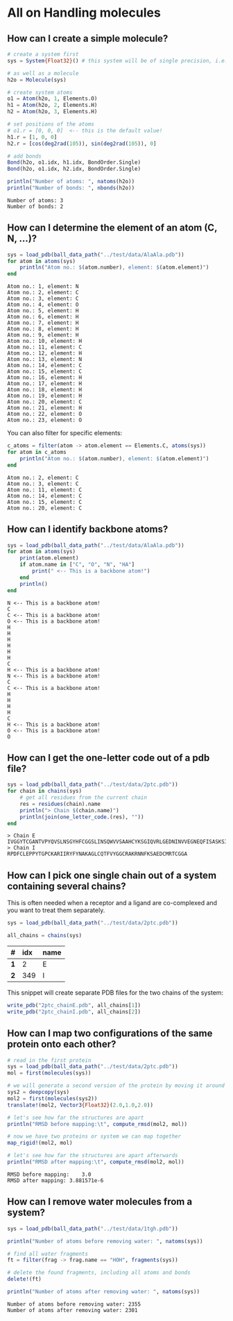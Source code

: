 # All on Handling molecules


## How can I create a simple molecule?

``` julia
# create a system first
sys = System{Float32}() # this system will be of single precision, i.e., atom positions, velocities...

# as well as a molecule
h2o = Molecule(sys)

# create system atoms
o1 = Atom(h2o, 1, Elements.O)
h1 = Atom(h2o, 2, Elements.H)
h2 = Atom(h2o, 3, Elements.H)

# set positions of the atoms
# o1.r = [0, 0, 0]  <-- this is the default value!
h1.r = [1, 0, 0]
h2.r = [cos(deg2rad(105)), sin(deg2rad(105)), 0]

# add bonds
Bond(h2o, o1.idx, h1.idx, BondOrder.Single)
Bond(h2o, o1.idx, h2.idx, BondOrder.Single)

println("Number of atoms: ", natoms(h2o))
println("Number of bonds: ", nbonds(h2o))
```

    Number of atoms: 3
    Number of bonds: 2

## How can I determine the element of an atom (C, N, …)?

``` julia
sys = load_pdb(ball_data_path("../test/data/AlaAla.pdb"))
for atom in atoms(sys)
    println("Atom no.: $(atom.number), element: $(atom.element)")
end
```

    Atom no.: 1, element: N
    Atom no.: 2, element: C
    Atom no.: 3, element: C
    Atom no.: 4, element: O
    Atom no.: 5, element: H
    Atom no.: 6, element: H
    Atom no.: 7, element: H
    Atom no.: 8, element: H
    Atom no.: 9, element: H
    Atom no.: 10, element: H
    Atom no.: 11, element: C
    Atom no.: 12, element: H
    Atom no.: 13, element: N
    Atom no.: 14, element: C
    Atom no.: 15, element: C
    Atom no.: 16, element: H
    Atom no.: 17, element: H
    Atom no.: 18, element: H
    Atom no.: 19, element: H
    Atom no.: 20, element: C
    Atom no.: 21, element: H
    Atom no.: 22, element: O
    Atom no.: 23, element: O

You can also filter for specific elements:

``` julia
c_atoms = filter(atom -> atom.element == Elements.C, atoms(sys))
for atom in c_atoms
    println("Atom no.: $(atom.number), element: $(atom.element)")
end
```

    Atom no.: 2, element: C
    Atom no.: 3, element: C
    Atom no.: 11, element: C
    Atom no.: 14, element: C
    Atom no.: 15, element: C
    Atom no.: 20, element: C

## How can I identify backbone atoms?

``` julia
sys = load_pdb(ball_data_path("../test/data/AlaAla.pdb"))
for atom in atoms(sys)
    print(atom.element)
    if atom.name in ["C", "O", "N", "HA"]
        print(" <-- This is a backbone atom!")
    end
    println()
end
```

    N <-- This is a backbone atom!
    C
    C <-- This is a backbone atom!
    O <-- This is a backbone atom!
    H
    H
    H
    H
    H
    H
    C
    H <-- This is a backbone atom!
    N <-- This is a backbone atom!
    C
    C <-- This is a backbone atom!
    H
    H
    H
    H
    C
    H <-- This is a backbone atom!
    O <-- This is a backbone atom!
    O

## How can I get the one-letter code out of a pdb file?

``` julia
sys = load_pdb(ball_data_path("../test/data/2ptc.pdb"))
for chain in chains(sys)
    # get all residues from the current chain
    res = residues(chain).name
    println("> Chain $(chain.name)")
    println(join(one_letter_code.(res), ""))
end
```

    > Chain E
    IVGGYTCGANTVPYQVSLNSGYHFCGGSLINSQWVVSAAHCYKSGIQVRLGEDNINVVEGNEQFISASKSIVHPSYNSNTLNNDIMLIKLKSAASLNSRVASISLPTSCASAGTQCLISGWGNTKSSGTSYPDVLKCLKAPILSDSSCKSAYPGQITSNMFCAYGLEGKGDSCQGDSGGPVVCSGKLQGIVSWGSGCQAKNKPGVYTKVCNYVSWIKQTIASN
    > Chain I
    RPDFCLEPPYTGPCKARIIRYFYNAKAGLCQTFVYGGCRAKRNNFKSAEDCMRTCGGA

## How can I pick one single chain out of a system containing several chains?

This is often needed when a receptor and a ligand are co-complexed and you want to treat them separately.

``` julia
sys = load_pdb(ball_data_path("../test/data/2ptc.pdb"))

all_chains = chains(sys)
```

| **\#** | **idx** | **name** |
|-------:|:--------|:---------|
|  **1** | 2       | E        |
|  **2** | 349     | I        |

This snippet will create separate PDB files for the two chains of the system:

``` julia
write_pdb("2ptc_chainE.pdb", all_chains[1])
write_pdb("2ptc_chainI.pdb", all_chains[2])
```

## How can I map two configurations of the same protein onto each other?

``` julia
# read in the first protein
sys = load_pdb(ball_data_path("../test/data/2ptc.pdb"))
mol = first(molecules(sys))

# we will generate a second version of the protein by moving it around
sys2 = deepcopy(sys)
mol2 = first(molecules(sys2))
translate!(mol2, Vector3{Float32}(2.0,1.0,2.0))

# let's see how far the structures are apart
println("RMSD before mapping:\t", compute_rmsd(mol2, mol))

# now we have two proteins or system we can map together
map_rigid!(mol2, mol)

# let's see how far the structures are apart afterwards
println("RMSD after mapping:\t", compute_rmsd(mol2, mol))
```

    RMSD before mapping:    3.0
    RMSD after mapping: 3.881571e-6

## How can I remove water molecules from a system?

``` julia
sys = load_pdb(ball_data_path("../test/data/1tgh.pdb"))

println("Number of atoms before removing water: ", natoms(sys))

# find all water fragments
ft = filter(frag -> frag.name == "HOH", fragments(sys))

# delete the found fragments, including all atoms and bonds
delete!(ft)

println("Number of atoms after removing water: ", natoms(sys))
```

    Number of atoms before removing water: 2355
    Number of atoms after removing water: 2301
